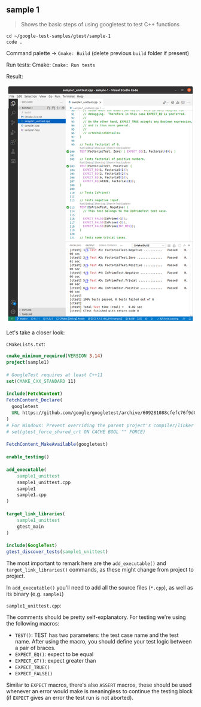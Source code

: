 ## sample 1

> Shows the basic steps of using googletest to test C++ functions

```
cd ~/google-test-samples/gtest/sample-1
code .
```

Command palette -> `Cmake: Build` (delete previous `build` folder if present)

Run tests: Cmake: `Cmake: Run tests`

Result:

![sample-1-tests](../../images/samples-gtest/sample-1-tests.png)

Let's take a closer look:

`CMakeLists.txt`:

```cmake
cmake_minimum_required(VERSION 3.14)
project(sample1)

# GoogleTest requires at least C++11
set(CMAKE_CXX_STANDARD 11)

include(FetchContent)
FetchContent_Declare(
  googletest
  URL https://github.com/google/googletest/archive/609281088cfefc76f9d0ce82e1ff6c30cc3591e5.zip
)
# For Windows: Prevent overriding the parent project's compiler/linker settings
# set(gtest_force_shared_crt ON CACHE BOOL "" FORCE)

FetchContent_MakeAvailable(googletest)

enable_testing()

add_executable(
    sample1_unittest
    sample1_unittest.cpp
    sample1
    sample1.cpp
)

target_link_libraries(
    sample1_unittest
    gtest_main
)

include(GoogleTest)
gtest_discover_tests(sample1_unittest)
```

The most important to remark here are the `add_executable()` and `target_link_libraries()` commands, as these might change from project to project.

In `add_executable()` you'll need to add all the source files (`*.cpp`), as well as its binary (e.g. `sample1`)

`sample1_unittest.cpp`:

The comments should be pretty self-explanatory. For testing we're using the following macros:

- `TEST()`: TEST has two parameters: the test case name and the test name. After using the macro, you should define your test logic between a pair of braces.
- `EXPECT_EQ()`: expect to be equal
- `EXPECT_GT()`: expect greater than
- `EXPECT_TRUE()`
- `EXPECT_FALSE()`

Similar to `EXPECT` macros, there's also `ASSERT` macros, these should be used whenever an error would make is meaningless to continue the testing block (if `EXPECT` gives an error the test run is not aborted).
